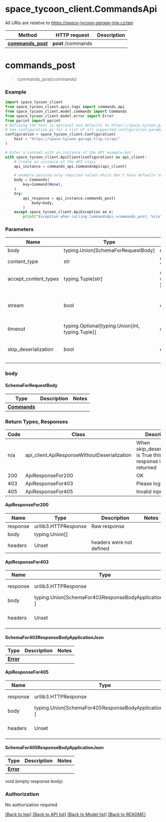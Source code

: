 # space_tycoon_client.CommandsApi

All URIs are relative to *https://space-tycoon.garage-trip.cz/api*

Method | HTTP request | Description
------------- | ------------- | -------------
[**commands_post**](CommandsApi.md#commands_post) | **post** /commands | 

# **commands_post**
> commands_post(commands)



### Example

```python
import space_tycoon_client
from space_tycoon_client.apis.tags import commands_api
from space_tycoon_client.model.commands import Commands
from space_tycoon_client.model.error import Error
from pprint import pprint
# Defining the host is optional and defaults to https://space-tycoon.garage-trip.cz/api
# See configuration.py for a list of all supported configuration parameters.
configuration = space_tycoon_client.Configuration(
    host = "https://space-tycoon.garage-trip.cz/api"
)

# Enter a context with an instance of the API example-bot
with space_tycoon_client.ApiClient(configuration) as api_client:
    # Create an instance of the API class
    api_instance = commands_api.CommandsApi(api_client)

    # example passing only required values which don't have defaults set
    body = Commands(
        key=Command(None),
    )
    try:
        api_response = api_instance.commands_post(
            body=body,
        )
    except space_tycoon_client.ApiException as e:
        print("Exception when calling CommandsApi->commands_post: %s\n" % e)
```
### Parameters

Name | Type | Description  | Notes
------------- | ------------- | ------------- | -------------
body | typing.Union[SchemaForRequestBody] | required |
content_type | str | optional, default is '*/*' | Selects the schema and serialization of the request body
accept_content_types | typing.Tuple[str] | default is ('application/json', ) | Tells the server the content type(s) that are accepted by the client
stream | bool | default is False | if True then the response.content will be streamed and loaded from a file like object. When downloading a file, set this to True to force the code to deserialize the content to a FileSchema file
timeout | typing.Optional[typing.Union[int, typing.Tuple]] | default is None | the timeout used by the rest client
skip_deserialization | bool | default is False | when True, headers and body will be unset and an instance of api_client.ApiResponseWithoutDeserialization will be returned

### body

#### SchemaForRequestBody
Type | Description  | Notes
------------- | ------------- | -------------
[**Commands**](Commands.md) |  | 


### Return Types, Responses

Code | Class | Description
------------- | ------------- | -------------
n/a | api_client.ApiResponseWithoutDeserialization | When skip_deserialization is True this response is returned
200 | ApiResponseFor200 | OK
403 | ApiResponseFor403 | Please login again
405 | ApiResponseFor405 | Invalid input

#### ApiResponseFor200
Name | Type | Description  | Notes
------------- | ------------- | ------------- | -------------
response | urllib3.HTTPResponse | Raw response |
body | typing.Union[] |  |
headers | Unset | headers were not defined |

#### ApiResponseFor403
Name | Type | Description  | Notes
------------- | ------------- | ------------- | -------------
response | urllib3.HTTPResponse | Raw response |
body | typing.Union[SchemaFor403ResponseBodyApplicationJson, ] |  |
headers | Unset | headers were not defined |

#### SchemaFor403ResponseBodyApplicationJson
Type | Description  | Notes
------------- | ------------- | -------------
[**Error**](Error.md) |  | 


#### ApiResponseFor405
Name | Type | Description  | Notes
------------- | ------------- | ------------- | -------------
response | urllib3.HTTPResponse | Raw response |
body | typing.Union[SchemaFor405ResponseBodyApplicationJson, ] |  |
headers | Unset | headers were not defined |

#### SchemaFor405ResponseBodyApplicationJson
Type | Description  | Notes
------------- | ------------- | -------------
[**Error**](Error.md) |  | 



void (empty response body)

### Authorization

No authorization required

[[Back to top]](#) [[Back to API list]](../README.md#documentation-for-api-endpoints) [[Back to Model list]](../README.md#documentation-for-models) [[Back to README]](../README.md)

